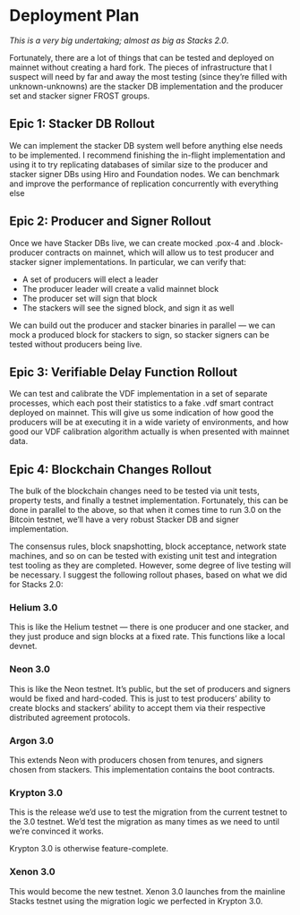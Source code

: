 # Deployment Plan

_This is a very big undertaking; almost as big as Stacks 2.0_.

Fortunately, there are a lot of things that can be tested and deployed on mainnet without creating a hard fork. The pieces of infrastructure that I suspect will need by far and away the most testing (since they’re filled with unknown-unknowns) are the stacker DB implementation and the producer set and stacker signer FROST groups.

## Epic 1: Stacker DB Rollout

We can implement the stacker DB system well before anything else needs to be implemented. I recommend finishing the in-flight implementation and using it to try replicating databases of similar size to the producer and stacker signer DBs using Hiro and Foundation nodes. We can benchmark and improve the performance of replication concurrently with everything else

## Epic 2: Producer and Signer Rollout

Once we have Stacker DBs live, we can create mocked .pox-4 and .block-producer contracts on mainnet, which will allow us to test producer and stacker signer implementations. In particular, we can verify that:

- A set of producers will elect a leader
- The producer leader will create a valid mainnet block
- The producer set will sign that block
- The stackers will see the signed block, and sign it as well

We can build out the producer and stacker binaries in parallel — we can mock a produced block for stackers to sign, so stacker signers can be tested without producers being live.

## Epic 3: Verifiable Delay Function Rollout

We can test and calibrate the VDF implementation in a set of separate processes, which each post their statistics to a fake .vdf smart contract deployed on mainnet. This will give us some indication of how good the producers will be at executing it in a wide variety of environments, and how good our VDF calibration algorithm actually is when presented with mainnet data.

## Epic 4: Blockchain Changes Rollout

The bulk of the blockchain changes need to be tested via unit tests, property tests, and finally a testnet implementation. Fortunately, this can be done in parallel to the above, so that when it comes time to run 3.0 on the Bitcoin testnet, we’ll have a very robust Stacker DB and signer implementation.

The consensus rules, block snapshotting, block acceptance, network state machines, and so on can be tested with existing unit test and integration test tooling as they are completed. However, some degree of live testing will be necessary. I suggest the following rollout phases, based on what we did for Stacks 2.0:

### Helium 3.0

This is like the Helium testnet — there is one producer and one stacker, and they just produce and sign blocks at a fixed rate. This functions like a local devnet.

### Neon 3.0

This is like the Neon testnet. It’s public, but the set of producers and signers would be fixed and hard-coded. This is just to test producers’ ability to create blocks and stackers’ ability to accept them via their respective distributed agreement protocols.

### Argon 3.0

This extends Neon with producers chosen from tenures, and signers chosen from stackers. This implementation contains the boot contracts.

### Krypton 3.0

This is the release we’d use to test the migration from the current testnet to the 3.0 testnet. We’d test the migration as many times as we need to until we’re convinced it works.

Krypton 3.0 is otherwise feature-complete.

### Xenon 3.0

This would become the new testnet. Xenon 3.0 launches from the mainline Stacks testnet using the migration logic we perfected in Krypton 3.0.
